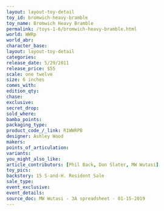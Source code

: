 ```yaml
---
layout: layout-toy-detail 
toy_id: bromwich-heavy-bramble
toy_name: Bromwich Heavy Bramble
permalink: /toys-1-6/bromwich-heavy-bramble.html
world: WWRp
world_abr: 
character_base: 
layout: layout-toy-detail
categories: 
release_date: 5/29/2011
release_price: $55 
scale: one twelve
size: 6 inches
comes_with: 
edition_qty: 
chase: 
exclusive: 
secret_drop: 
sold_where: 
bamba_points: 
packaging_type: 
product_code_/_link: R1WWRPB
designer: Ashley Wood
makers: 
points_of_articulation: 
variants: 
you_might_also_like: 
article_contributors: [Phil Back, Don Slater, MW Wutasi]
toy_pics: 
backstory: 15 S-and-H. Resident Sale
sale_type: 
event_exclusive: 
event_details: 
source_doc: MW Wutasi - 3A spreadsheet - 01-15-2019
---
```

